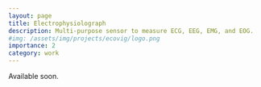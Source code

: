 ```yaml
---
layout: page
title: Electrophysiolograph
description: Multi-purpose sensor to measure ECG, EEG, EMG, and EOG.
#img: /assets/img/projects/ecovig/logo.png
importance: 2
category: work
---
```

Available soon.
